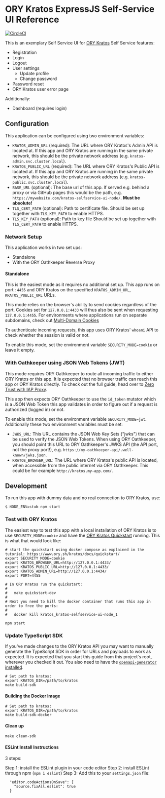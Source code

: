 # ORY Kratos ExpressJS Self-Service UI Reference

[![CircleCI](https://circleci.com/gh/ory/kratos-selfservice-ui-node.svg?style=badge)](https://circleci.com/gh/ory/kratos-selfservice-ui-node)

This is an exemplary Self Service UI for
[ORY Kratos](https://github.com/ory/kratos) Self Service features:

- Registration
- Login
- Logout
- User settings
  - Update profile
  - Change password
- Password reset
- ORY Kratos user error page

Additionally:

- Dashboard (requires login)

## Configuration

This application can be configured using two environment variables:

- `KRATOS_ADMIN_URL` (required): The URL where ORY Kratos's Admin API is located
  at. If this app and ORY Kratos are running in the same private network, this
  should be the private network address (e.g. `kratos-admin.svc.cluster.local`).
- `KRATOS_PUBLIC_URL` (required): The URL where ORY Kratos's Public API is
  located at. If this app and ORY Kratos are running in the same private
  network, this should be the private network address (e.g.
  `kratos-public.svc.cluster.local`).
- `BASE_URL` (optional): The base url of this app. If served e.g. behind a proxy
  or via GitHub pages this would be the path, e.g.
  `https://mywebsite.com/kratos-selfservice-ui-node/`. **Must be absolute!**
- `TLS_CERT_PATH` (optional): Path to certificate file. Should be set up
  together with `TLS_KEY_PATH` to enable HTTPS.
- `TLS_KEY_PATH` (optional): Path to key file Should be set up together with
  `TLS_CERT_PATH` to enable HTTPS.

### Network Setup

This application works in two set ups:

- Standalone
- With the ORY Oathkeeper Reverse Proxy

#### Standalone

This is the easiest mode as it requires no additional set up. This app runs on
port `:4455` and ORY Kratos on the specified `KRATOS_ADMIN_URL`,
`KRATOS_PUBLIC_URL` URLs.

This mode relies on the browser's ability to send cookies regardless of the
port. Cookies set for `127.0.0.1:4433` will thus also be sent when requesting
`127.0.0.1:4455`. For environments where applications run on separate
subdomains, check out
[Multi-Domain Cookies](https://www.ory.sh/kratos/docs/guides/multi-domain-cookies)

To authenticate incoming requests, this app uses ORY Kratos' `whoami` API to
check whether the session is valid or not.

To enable this mode, set the environment variable `SECURITY_MODE=cookie` or
leave it empty.

### With Oathkeeper using JSON Web Tokens (JWT)

This mode requires ORY Oathkeeper to route all incoming traffic to either ORY
Kratos or this app. It is expected that no browser traffic can reach this app or
ORY Kratos directly. To check out the full guide, head over to
[Zero Trust with IAP Proxy](https://www.ory.sh/kratos/docs/guides/zero-trust-iap-proxy-identity-access-proxy).

This app then expects ORY Oathkeeper to use the `id_token` mutator which is a
JSON Web Token this app validates in order to figure out if a request is
authorized (logged in) or not.

To enable this mode, set the environment variable `SECURITY_MODE=jwt`.
Additionally these two environment variables must be set:

- `JWKS_URL`: This URL contains the JSON Web Key Sets ("jwks") that can be used
  to verify the JSON Web Tokens. When using ORY Oathkeeper, you should point
  this URL to ORY Oathkeeper's JWKS API (the API port, not the proxy port!),
  e.g. `https://my-oathkeeper-api/.well-known/jwks.json`.
- `KRATOS_BROWSER_URL`: The URL where ORY Kratos's public API is located, when
  accessible from the public internet via ORY Oathkeeper. This could be for
  example `http://kratos.my-app.com/`.

## Development

To run this app with dummy data and no real connection to ORY Kratos, use:

```shell script
$ NODE_ENV=stub npm start
```

### Test with ORY Kratos

The easiest way to test this app with a local installation of ORY Kratos is to
use `SECURITY_MODE=cookie` and have the
[ORY Kratos Quickstart](https://www.ory.sh/kratos/docs/quickstart/) running.
This is what that would look like:

```shell script
# start the quickstart using docker compose as explained in the tutorial: https://www.ory.sh/kratos/docs/quickstart/
export SECURITY_MODE=cookie
export KRATOS_BROWSER_URL=http://127.0.0.1:4433/
export KRATOS_PUBLIC_URL=http://127.0.0.1:4433/
export KRATOS_ADMIN_URL=http://127.0.0.1:4434/
export PORT=4455

# In ORY Kratos run the quickstart:
#
#   make quickstart-dev
#
# Next you need to kill the docker container that runs this app in order to free the ports:
#
#   docker kill kratos_kratos-selfservice-ui-node_1

npm start
```

### Update TypeScript SDK

If you've made changes to the ORY Kratos API you may want to manually generate
the TypeScript SDK in order for URLs and payloads to work as expected. It is
expected that you start this guide from this project's root, wherever you
checked it out. You also need to have the
[`openapi-generator` installed](https://openapi-generator.tech/docs/installation).

```shell script
# Set path to kratos:
export KRATOS_DIR=/path/to/kratos
make build-sdk
```

#### Building the Docker Image

```shell script
# Set path to kratos:
export KRATOS_DIR=/path/to/kratos
make build-sdk-docker
```

#### Clean up

```shell script
make clean-sdk
```

#### ESLint Install Instructions

3 steps:

Step 1: install the ESLint plugin in your code editor
Step 2: install ESLint through npm (`npm i eslint`)
Step 3: Add this to your `settings.json` file:

```
  "editor.codeActionsOnSave": {
    "source.fixAll.eslint": true
  }
```
